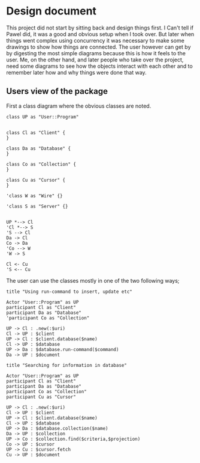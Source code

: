 # Design document

This project did not start by sitting back and design things first. I Can't tell if Pawel did, it was a good and obvious setup when I took over. But later when things went complex using concurrency it was necessary to make some drawings to show how things are connected. The user however can get by by digesting the most simple diagrams because this is how it feels to the user.
Me, on the other hand, and later people who take over the project, need some diagrams to see how the objects interact with each other and to remember later how and why things were done that way.


## Users view of the package

First a class diagram where the obvious classes are noted.

```plantuml
class UP as "User::Program"


class Cl as "Client" {
}

class Da as "Database" {
}

class Co as "Collection" {
}

class Cu as "Cursor" {
}

'class W as "Wire" {}

'class S as "Server" {}


UP *--> Cl
'Cl *--> S
'S --> Cl
Da -> Cl
Co -> Da
'Co --> W
'W -> S

Cl <- Cu
'S <-- Cu

```

The user can use the classes mostly in one of the two following ways;

```plantuml
title "Using run-command to insert, update etc"

Actor "User::Program" as UP
participant Cl as "Client"
participant Da as "Database"
'participant Co as "Collection"

UP -> Cl : .new(:$uri)
Cl -> UP : $client
UP -> Cl : $client.database($name)
Cl -> UP : $database
UP -> Da : $database.run-command($command)
Da -> UP : $document

```

```plantuml
title "Searching for information in database"

Actor "User::Program" as UP
participant Cl as "Client"
participant Da as "Database"
participant Co as "Collection"
participant Cu as "Cursor"

UP -> Cl : .new(:$uri)
Cl -> UP : $client
UP -> Cl : $client.database($name)
Cl -> UP : $database
UP -> Da : $database.collection($name)
Da -> UP : $collection
UP -> Co : $collection.find($criteria,$projection)
Co -> UP : $cursor
UP -> Cu : $cursor.fetch
Cu -> UP : $document
```
